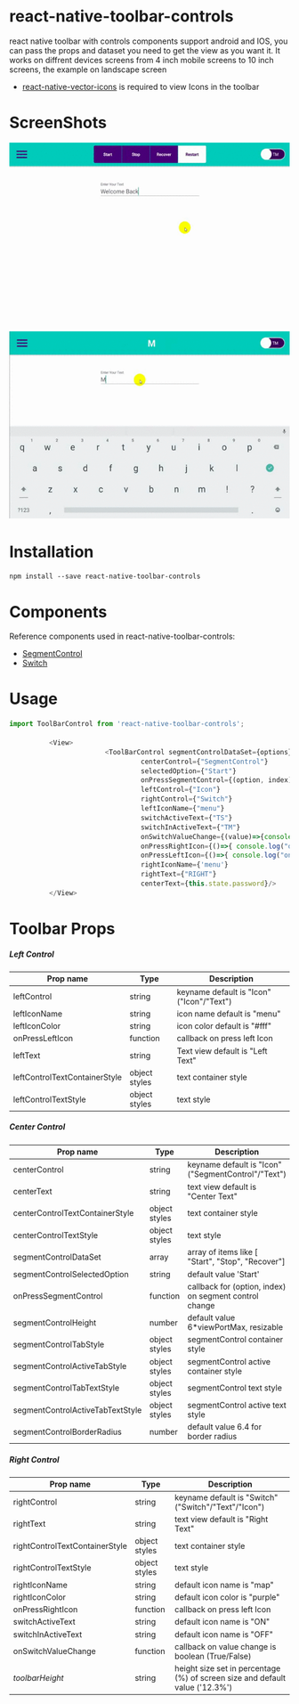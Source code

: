 # react-native-toolbar-controls
react native toolbar with controls components support android and IOS, you can pass the props and dataset you need to get the view as you want it. It works on diffrent devices screens from 4 inch mobile screens to 10 inch screens, the example on landscape screen

* [react-native-vector-icons](https://github.com/oblador/react-native-vector-icons) is required to view Icons in the toolbar

# ScreenShots

![screenshots1](/screenshots/toolbar.gif?raw=true "screenshots1")
![screenshots2](/screenshots/toolbar2.gif?raw=true "screenshots2")

# Installation
```
npm install --save react-native-toolbar-controls
```

# Components
Reference components used in react-native-toolbar-controls:
- [SegmentControl](https://github.com/csath/react-native-segment-controller)
- [Switch](https://github.com/shahen94/react-native-switch)

# Usage
```js
import ToolBarControl from 'react-native-toolbar-controls';

          <View>
                        <ToolBarControl segmentControlDataSet={options}
                                 centerControl={"SegmentControl"}
                                 selectedOption={"Start"}
                                 onPressSegmentControl={(option, index)=>{ console.log(option, index)}}
                                 leftControl={"Icon"}
                                 rightControl={"Switch"}
                                 leftIconName={"menu"}
                                 switchActiveText={"TS"}
                                 switchInActiveText={"TM"}
                                 onSwitchValueChange={(value)=>{console.log(value)}}
                                 onPressRightIcon={()=>{ console.log("onPressRightIcon")}}
                                 onPressLeftIcon={()=>{ console.log("onPressLeftIcon")}}
                                 rightIconName={'menu'}
                                 rightText={"RIGHT"}
                                 centerText={this.state.password}/>
          </View>
 ```
 
# Toolbar Props
##### Left Control
| Prop name  |Type | Description |
| ------------- | ------------- | ------------- |
| leftControl  | string | keyname default is "Icon" ("Icon"/"Text") |
| leftIconName  | string | icon name default is "menu" |
| leftIconColor  | string | icon color default is "#fff" |
| onPressLeftIcon  | function | callback on press left Icon|
| leftText  | string | Text view default is "Left Text" |
| leftControlTextContainerStyle  | object styles| text container style |
| leftControlTextStyle  | object styles| text style |

##### Center Control
| Prop name  |Type | Description |
| ------------- | ------------- | ------------- |
| centerControl  | string | keyname default is "Icon" ("SegmentControl"/"Text") |
| centerText  | string | text view  default is "Center Text" |
| centerControlTextContainerStyle  | object styles| text container style |
| centerControlTextStyle  | object styles| text style |
| segmentControlDataSet  | array | array of items like [ "Start", "Stop", "Recover"] |
| segmentControlSelectedOption  | string | default value 'Start'|
| onPressSegmentControl  | function | callback for (option, index) on segment control change |
| segmentControlHeight  | number | default value 6*viewPortMax, resizable |
| segmentControlTabStyle  | object styles | segmentControl container style|
| segmentControlActiveTabStyle  | object styles |segmentControl active container style|
| segmentControlTabTextStyle  | object styles | segmentControl text style |
| segmentControlActiveTabTextStyle  | object styles | segmentControl active text style |
| segmentControlBorderRadius  | number | default value 6.4 for border radius|

##### Right Control
| Prop name  |Type | Description |
| ------------- | ------------- | ------------- |
| rightControl  | string | keyname default is "Switch" ("Switch"/"Text"/"Icon") |
| rightText  | string | text view  default is "Right Text" |
| rightControlTextContainerStyle  | object styles| text container style |
| rightControlTextStyle  | object styles| text style |
| rightIconName  | string | default icon name is "map" |
| rightIconColor  | string | default icon color is "purple" |
| onPressRightIcon  | function | callback on press left Icon |
| switchActiveText  | string | default icon name is "ON" |
| switchInActiveText  | string | default icon name is "OFF" |
| onSwitchValueChange  | function | callback on value change is boolean (True/False)|
| *toolbarHeight*  | string | height size set in percentage (%) of screen size and default value ('12.3%')|
 
 
 
 
 
 
